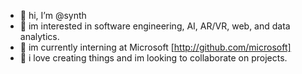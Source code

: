 - 👋 hi, I’m @synth
- 👀 im interested in software engineering, AI, AR/VR, web, and data analytics.
- 🌱 im currently interning at Microsoft [http://github.com/microsoft]
- 💞️ i love creating things and im looking to collaborate on projects. 
<!---
sjnyth/sjnyth is a ✨ special ✨ repository because its `README.md` (this file) appears on your GitHub profile.
You can click the Preview link to take a look at your changes.
--->
